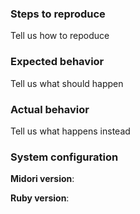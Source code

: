 ### Steps to reproduce
Tell us how to repoduce

### Expected behavior
Tell us what should happen

### Actual behavior
Tell us what happens instead

### System configuration
**Midori version**:

**Ruby version**:

<!-- Love midori.rb? Please consider supporting our collective:
👉  https://opencollective.com/midorirb/donate -->
